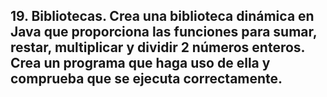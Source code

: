 ## 19. Bibliotecas. Crea una biblioteca dinámica en Java que proporciona las funciones para sumar, restar, multiplicar y dividir 2 números enteros. Crea un programa que haga uso de ella y comprueba que se ejecuta correctamente.
